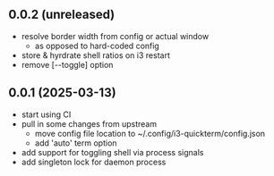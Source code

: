 ## 0.0.2 (unreleased)


- resolve border width from config or actual window
    - as opposed to hard-coded config
- store & hyrdrate shell ratios on i3 restart
- remove [--toggle] option


## 0.0.1 (2025-03-13)


- start using CI
- pull in some changes from upstream
    - move config file location to ~/.config/i3-quickterm/config.json
    - add 'auto' term option
- add support for toggling shell via process signals
- add singleton lock for daemon process
